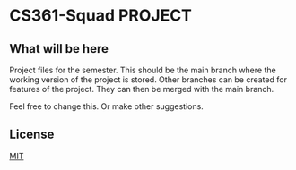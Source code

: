 # CS361-Squad PROJECT

## What will be here

Project files for the semester. This should be the main branch where the working version of the project is stored. 
Other branches can be created for features of the project. They can then be merged with the main branch.

Feel free to change this. Or make other suggestions. 





## License
[MIT](https://choosealicense.com/licenses/mit/)
